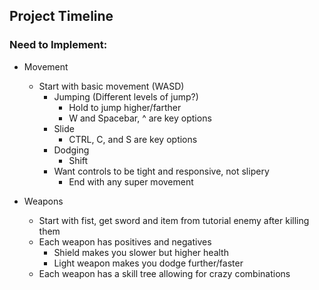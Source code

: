 ## Project Timeline

### Need to Implement:
- Movement 
  - Start with basic movement (WASD) 
    - Jumping (Different levels of jump?)
      - Hold to jump higher/farther 
      - W and Spacebar, ^ are key options
    - Slide 
      - CTRL, C, and S are key options 
    - Dodging
      - Shift 
    - Want controls to be tight and responsive, not slipery 
      - End with any super movement

- Weapons
  - Start with fist, get sword and item from tutorial enemy after killing them
  - Each weapon has positives and negatives 
    - Shield makes you slower but higher health  
    - Light weapon makes you dodge further/faster
  - Each weapon has a skill tree allowing for crazy combinations
